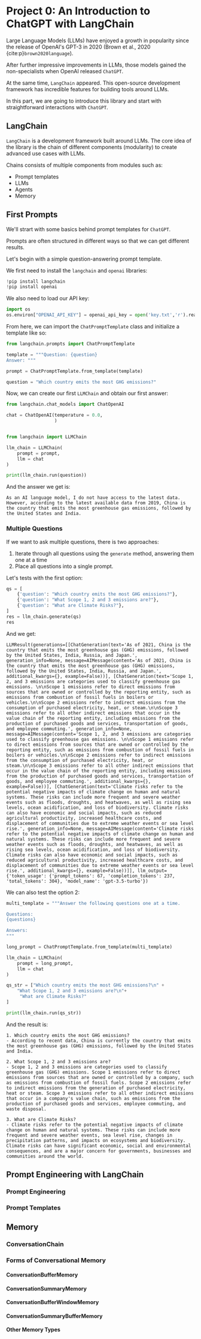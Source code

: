 # Project 0: An Introduction to ChatGPT with LangChain

Large Language Models (LLMs) have enjoyed a growth in popularity since the release of OpenAI's GPT-3 in 2020 (Brown et al., 2020 {cite:p}`brown2020language`).

After further impressive improvements in LLMs, those models gained the non-specialists when OpenAI released `ChatGPT`.

At the same time, `LangChain` appeared. This open-source development framework has incredible features for building tools around LLMs. 

In this part, we are going to introduce this library and start with straightforward interactions with `ChatGPT`.

## LangChain

`LangChain` is a development framework built around LLMs. The core idea of the library is the chain of different components (modularity) to create advanced use cases with LLMs. 

Chains consists of multiple components from modules such as:
- Prompt templates
- LLMs
- Agents
- Memory

## First Prompts

We'll strart with some basics behind prompt templates for `ChatGPT`.

Prompts are often structured in different ways so that we can get different results. 

Let's begin with a simple question-answering prompt template.

We first need to install the `langchain` and `openai` libraries:

```Python
!pip install langchain
!pip install openai
```

We also need to load our API key:

```Python
import os
os.environ["OPENAI_API_KEY"] = openai_api_key = open('key.txt','r').read()
```

From here, we can import the `ChatPromptTemplate` class and initialize a template like so:

```Python
from langchain.prompts import ChatPromptTemplate

template = """Question: {question}
Answer: """

prompt = ChatPromptTemplate.from_template(template)

question = "Which country emits the most GHG emissions?"
```

Now, we can create our first `LLMChain` and obtain our first answer:

```Python
from langchain.chat_models import ChatOpenAI

chat = ChatOpenAI(temperature = 0.0,
                  )


from langchain import LLMChain

llm_chain = LLMChain(
    prompt = prompt,
    llm = chat
)

print(llm_chain.run(question))
```
And the answer we get is:

```
As an AI language model, I do not have access to the latest data. However, according to the latest available data from 2019, China is the country that emits the most greenhouse gas emissions, followed by the United States and India.
```

### Multiple Questions

If we want to ask multiple questions, there is two approaches:

1. Iterate through all questions using the `generate` method, answering them one at a time
2. Place all questions into a single prompt. 

Let's tests with the first option:

```Python
qs = [
    {'question': "Which country emits the most GHG emissions?"},
    {'question': "What Scope 1, 2 and 3 emissions are?"},
    {'question': "What are Climate Risks?"},
]
res = llm_chain.generate(qs)
res
```

And we get:
```
LLMResult(generations=[[ChatGeneration(text='As of 2021, China is the country that emits the most greenhouse gas (GHG) emissions, followed by the United States, India, Russia, and Japan.', generation_info=None, message=AIMessage(content='As of 2021, China is the country that emits the most greenhouse gas (GHG) emissions, followed by the United States, India, Russia, and Japan.', additional_kwargs={}, example=False))], [ChatGeneration(text='Scope 1, 2, and 3 emissions are categories used to classify greenhouse gas emissions. \n\nScope 1 emissions refer to direct emissions from sources that are owned or controlled by the reporting entity, such as emissions from combustion of fossil fuels in boilers or vehicles.\n\nScope 2 emissions refer to indirect emissions from the consumption of purchased electricity, heat, or steam.\n\nScope 3 emissions refer to all other indirect emissions that occur in the value chain of the reporting entity, including emissions from the production of purchased goods and services, transportation of goods, and employee commuting.', generation_info=None, message=AIMessage(content='Scope 1, 2, and 3 emissions are categories used to classify greenhouse gas emissions. \n\nScope 1 emissions refer to direct emissions from sources that are owned or controlled by the reporting entity, such as emissions from combustion of fossil fuels in boilers or vehicles.\n\nScope 2 emissions refer to indirect emissions from the consumption of purchased electricity, heat, or steam.\n\nScope 3 emissions refer to all other indirect emissions that occur in the value chain of the reporting entity, including emissions from the production of purchased goods and services, transportation of goods, and employee commuting.', additional_kwargs={}, example=False))], [ChatGeneration(text='Climate risks refer to the potential negative impacts of climate change on human and natural systems. These risks can include more frequent and severe weather events such as floods, droughts, and heatwaves, as well as rising sea levels, ocean acidification, and loss of biodiversity. Climate risks can also have economic and social impacts, such as reduced agricultural productivity, increased healthcare costs, and displacement of communities due to extreme weather events or sea level rise.', generation_info=None, message=AIMessage(content='Climate risks refer to the potential negative impacts of climate change on human and natural systems. These risks can include more frequent and severe weather events such as floods, droughts, and heatwaves, as well as rising sea levels, ocean acidification, and loss of biodiversity. Climate risks can also have economic and social impacts, such as reduced agricultural productivity, increased healthcare costs, and displacement of communities due to extreme weather events or sea level rise.', additional_kwargs={}, example=False))]], llm_output={'token_usage': {'prompt_tokens': 67, 'completion_tokens': 237, 'total_tokens': 304}, 'model_name': 'gpt-3.5-turbo'})
```

We can also test the option 2:

```Python
multi_template = """Answer the following questions one at a time.

Questions:
{questions}

Answers:
"""

long_prompt = ChatPromptTemplate.from_template(multi_template)

llm_chain = LLMChain(
    prompt = long_prompt,
    llm = chat
)

qs_str = ["Which country emits the most GHG emissions?\n" +
    "What Scope 1, 2 and 3 emissions are?\n"+
     "What are Climate Risks?"
]

print(llm_chain.run(qs_str))
```

And the result is:

```
1. Which country emits the most GHG emissions?
- According to recent data, China is currently the country that emits the most greenhouse gas (GHG) emissions, followed by the United States and India.

2. What Scope 1, 2 and 3 emissions are?
- Scope 1, 2 and 3 emissions are categories used to classify greenhouse gas (GHG) emissions. Scope 1 emissions refer to direct emissions from sources that are owned or controlled by a company, such as emissions from combustion of fossil fuels. Scope 2 emissions refer to indirect emissions from the generation of purchased electricity, heat or steam. Scope 3 emissions refer to all other indirect emissions that occur in a company's value chain, such as emissions from the production of purchased goods and services, employee commuting, and waste disposal.

3. What are Climate Risks?
- Climate risks refer to the potential negative impacts of climate change on human and natural systems. These risks can include more frequent and severe weather events, sea level rise, changes in precipitation patterns, and impacts on ecosystems and biodiversity. Climate risks can have significant economic, social and environmental consequences, and are a major concern for governments, businesses and communities around the world.
```

## Prompt Engineering with LangChain



### Prompt Engineering

### Prompt Templates

## Memory

### ConversationChain

### Forms of Conversational Memory

#### ConversationBufferMemory


#### ConversationSummaryMemory

#### ConversationBufferWindowMemory

#### ConversationSummaryBufferMemory

#### Other Memory Types